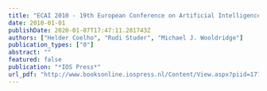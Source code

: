 ```yaml
---
title: "ECAI 2010 - 19th European Conference on Artificial Intelligence, Lisbon, Portugal, August 16-20, 2010, Proceedings"
date: 2010-01-01
publishDate: 2020-01-07T17:47:11.281743Z
authors: ["Helder Coelho", "Rudi Studer", "Michael J. Wooldridge"]
publication_types: ["0"]
abstract: ""
featured: false
publication: "*IOS Press*"
url_pdf: "http://www.booksonline.iospress.nl/Content/View.aspx?piid=17702"
---
```


